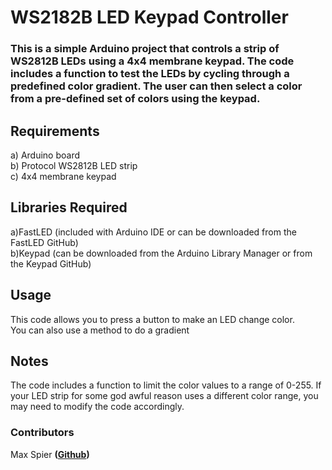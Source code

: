 <h1> WS2182B LED Keypad Controller</h1>
<h3>This is a simple Arduino project that controls a strip of WS2812B LEDs using a 4x4 membrane keypad. The code includes a function to test the LEDs by cycling through a predefined color gradient. The user can then select a color from a pre-defined set of colors using the keypad.</h3>

<h2>Requirements</h2>
    a) Arduino board<br>
    b) Protocol WS2812B LED strip<br>
    c) 4x4 membrane keypad
<h2>Libraries Required</h2>
    a)FastLED (included with Arduino IDE or can be downloaded from the FastLED GitHub)<br>
    b)Keypad (can be downloaded from the Arduino Library Manager or from the Keypad GitHub)
<h2>Usage</h2>
This code allows you to press a button to make an LED change color.<br>
You can also use a method to do a gradient
<h2>Notes</h2>
The code includes a function to limit the color values to a range of 0-255. If your LED strip for some god awful reason uses a different color range, you may need to modify the code accordingly.
<h3>Contributors</h3>
Max Spier <strong>(<a href="https://github.com/TTVMixmix00/">Github</a>)</strong>
